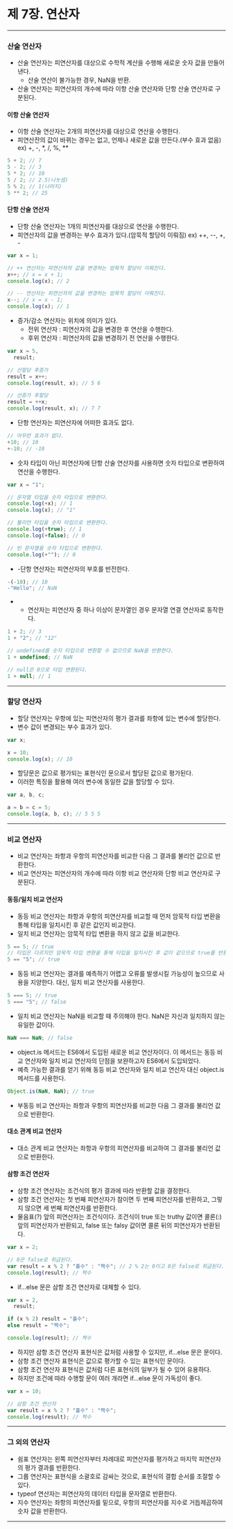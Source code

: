 # 제 7장. 연산자

---

### 산술 연산자

- 산술 연산자는 피연산자를 대상으로 수학적 계산을 수행해 새로운 숫자 값을 만들어낸다.
  - 산술 연산이 불가능한 경우, NaN을 반환.
- 산술 연산자는 피연산자의 개수에 따라 이항 산술 연산자와 단항 산술 연산자로 구분된다.

#### 이항 산술 연산자

- 이항 산술 연산자는 2개의 피연산자를 대상으로 연산을 수행한다.
- 피연산잔의 값이 바뀌는 경우는 없고, 언제나 새로운 값을 만든다.(부수 효과 없음)
  ex) +, -, \*, /, %, \*\*

```javascript
5 + 2; // 7
5 - 2; // 3
5 * 2; // 10
5 / 2; // 2.5(나눗셈)
5 % 2; // 1(나머지)
5 ** 2; // 25
```

#### 단항 산술 연산자

- 단항 산술 연산자는 1개의 피연산자를 대상으로 연산을 수행한다.
- 피연산자의 값을 변경하는 부수 효과가 있다.(암묵적 할당이 이뤄짐)
  ex) ++, --, +, -

```javascript
var x = 1;

// ++ 연산자는 피연산자의 값을 변경하는 암묵적 할당이 이뤄진다.
x++; // x = x + 1;
console.log(x); // 2

// -- 연산자는 피연산자의 값을 변경하는 암묵적 할당이 이뤄진다.
x--; // x = x - 1;
console.log(x); // 1
```

- 증가/감소 연산자는 위치에 의미가 있다.
  - 전위 연산자 : 피연산자의 값을 변경한 후 연산을 수행한다.
  - 후위 연산자 : 피연산자의 값을 변경하기 전 연산을 수행한다.

```javascript
var x = 5,
  result;

// 선할당 후증가
result = x++;
console.log(result, x); // 5 6

// 선증가 후할당
result = ++x;
console.log(result, x); // 7 7
```

- 단항 연산자는 피연산자에 어떠한 효과도 없다.

```javascript
// 아무런 효과가 없다.
+10; // 10
+-10; // -10
```

- 숫자 타입이 아닌 피연산자에 단항 산술 연산자를 사용하면 숫자 타입으로 변환하여 연산을 수행한다.

```javascript
var x = "1";

// 문자열 타입을 숫자 타입으로 변환한다.
console.log(+x); // 1
console.log(x); // "1"

// 불리언 타입을 숫자 타입으로 변환한다.
console.log(+true); // 1
console.log(+false); // 0

// 빈 문자열을 숫자 타입으로 변환한다.
console.log(+""); // 0
```

- -단항 연산자는 피연산자의 부호를 반전한다.

```javascript
-(-10); // 10
-"Hello"; // NaN
```

- - 연산자는 피연산자 중 하나 이상이 문자열인 경우 문자열 연결 연산자로 동작한다.

```javascript
1 + 2; // 3
1 + "2"; // "12"

// undefined를 숫자 타입으로 변환할 수 없으므로 NaN을 반환한다.
1 + undefined; // NaN

// null은 0으로 타입 변환된다.
1 + null; // 1
```

---

### 할당 연산자

- 할당 연산자는 우항에 있는 피연산자의 평가 결과를 좌항에 있는 변수에 할당한다.
- 변수 값이 변경되는 부수 효과가 있다.

```javascript
var x;

x = 10;
console.log(x); // 10
```

- 할당문은 값으로 평가되는 표현식인 문으로서 할당된 값으로 평가된다.
- 이러한 특징을 활용해 여러 변수에 동일한 값을 할당할 수 있다.

```javascript
var a, b, c;

a = b = c = 5;
console.log(a, b, c); // 5 5 5
```

---

### 비교 연산자

- 비교 연산자는 좌항과 우항의 피연산자를 비교한 다음 그 결과를 불리언 값으로 반환한다.
- 비교 연산자는 피연산자의 개수에 따라 이항 비교 연산자와 단항 비교 연산자로 구분된다.

#### 동등/일치 비교 연산자

- 동등 비교 연산자는 좌항과 우항의 피연산자를 비교할 때 먼저 암묵적 타입 변환을 통해 타입을 일치시킨 후 같은 값인지 비교한다.
- 일치 비교 연산자는 암묵적 타입 변환을 하지 않고 값을 비교한다.

```javascript
5 == 5; // true
// 타입은 다르지만 암묵적 타입 변환을 통해 타입을 일치시킨 후 값이 같으므로 true를 반환한다.
5 == "5"; // true
```

- 동등 비교 연산자는 결과를 예측하기 어렵고 오류를 발생시킬 가능성이 높으므로 사용을 지양한다. 대신, 일치 비교 연산자를 사용한다.

```javascript
5 === 5; // true
5 === "5"; // false
```

- 일치 비교 연산자는 NaN을 비교할 때 주의해야 한다. NaN은 자신과 일치하지 않는 유일한 값이다.

```javascript
NaN === NaN; // false
```

- object.is 메서드는 ES6에서 도입된 새로운 비교 연산자이다. 이 메서드는 동등 비교 연산자와 일치 비교 연산자의 단점을 보완하고자 ES6에서 도입되었다.
- 예측 가능한 결과를 얻기 위해 동등 비교 연산자와 일치 비교 연산자 대신 object.is 메서드를 사용한다.

```javascript
Object.is(NaN, NaN); // true
```

- 부동등 비교 연산자는 좌항과 우항의 피연산자를 비교한 다음 그 결과를 불리언 값으로 반환한다.

#### 대소 관계 비교 연산자

- 대소 관계 비교 연산자는 좌항과 우항의 피연산자를 비교하여 그 결과를 불리언 값으로 반환한다.

#### 삼항 조건 연산자

- 삼항 조건 연산자는 조건식의 평가 결과에 따라 반환할 값을 결정한다.
- 삼항 조건 연산자는 첫 번째 피연산자가 참이면 두 번째 피연산자를 반환하고, 그렇지 않으면 세 번째 피연산자를 반환한다.
- 물음표(?) 앞의 피연산자는 조건식이다. 조건식이 true 또는 truthy 값이면 콜론(:) 앞의 피연산자가 반환되고, false 또는 falsy 값이면 콜론 뒤의 피연산자가 반환된다.

```javascript
var x = 2;

// 0은 false로 취급된다.
var result = x % 2 ? "홀수" : "짝수"; // 2 % 2는 0이고 0은 false로 취급된다.
console.log(result); // 짝수
```

- if...else 문은 삼항 조건 연산자로 대체할 수 있다.

```javascript
var x = 2,
  result;

if (x % 2) result = "홀수";
else result = "짝수";

console.log(result); // 짝수
```

- 하지만 삼항 조건 연산자 표현식은 값처럼 사용할 수 있지만, if...else 문은 문이다.
- 삼항 조건 연산자 표현식은 값으로 평가할 수 있는 표현식인 문이다.
- 삼항 조건 연산자 표현식은 값처럼 다른 표현식의 일부가 될 수 있어 유용하다.
- 하지만 조건에 따라 수행할 문이 여러 개라면 if...else 문이 가독성이 좋다.

```javascript
var x = 10;

// 삼항 조건 연산자
var result = x % 2 ? "홀수" : "짝수";
console.log(result); // 짝수
```

---

### 그 외의 연산자

- 쉼표 연산자는 왼쪽 피연산자부터 차례대로 피연산자를 평가하고 마지막 피연산자의 평가 결과를 반환한다.
- 그룹 연산자는 표현식을 소괄호로 감싸는 것으로, 표현식의 결합 순서를 조절할 수 있다.
- typeof 연산자는 피연산자의 데이터 타입을 문자열로 반환한다.
- 지수 연산자는 좌항의 피연산자를 밑으로, 우항의 피연산자를 지수로 거듭제곱하여 숫자 값을 반환한다.

---
